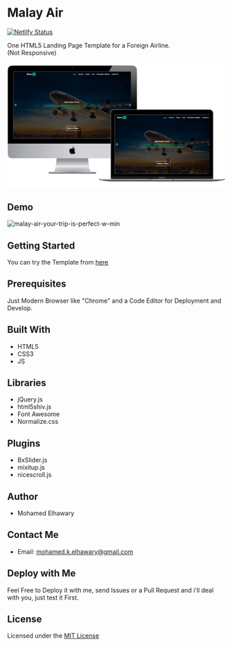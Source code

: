 # Malay Air

[![Netlify Status](https://api.netlify.com/api/v1/badges/186c8e26-3f19-4411-9f8d-45f1422c2165/deploy-status)](https://app.netlify.com/sites/malayair/deploys)  

One HTML5 Landing Page Template for a Foreign Airline.  
(Not Responsive)  

![Screenshot](mockup.png)  

## Demo
 
![malay-air-your-trip-is-perfect-w-min](https://user-images.githubusercontent.com/69651552/95020532-14322f80-066c-11eb-946f-4844119342e8.gif)


## Getting Started

You can try the Template from [here](https://mohamed-elhawary.github.io/malay-air/)

## Prerequisites

Just Modern Browser like "Chrome" and a Code Editor for Deployment and Develop.

## Built With

* HTML5
* CSS3
* JS  

## Libraries  

* jQuery.js
* html5shiv.js
* Font Awesome  
* Normalize.css
  
## Plugins 

* BxSlider.js
* mixitup.js
* nicescroll.js  

## Author

* Mohamed Elhawary  

## Contact Me  

* Email: mohamed.k.elhawary@gmail.com

## Deploy with Me

Feel Free to Deploy it with me, send Issues or a Pull Request and i'll deal with you, just test it First.

## License

Licensed under the [MIT License](LICENSE)


